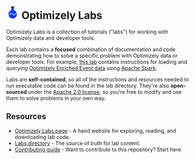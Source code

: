 # <img src="./img/beaker.png" width="35px"> Optimizely Labs

Optimizely Labs is a collection of tutorials ("labs") for working with Optimizely data and developer tools.

Each lab contains a **focused** combination of documentation and code demonstrating how to solve a specific problem with Optimizely data or developer tools.  For example, [this lab](labs/query_enriched_event_data_with_spark) contains instructions for loading and querying [Optimizely Enriched Event data](https://docs.developers.optimizely.com/web/docs/enriched-events-export) using [Apache Spark](https://spark.apache.org/).

Labs are **self-contained**, so all of the instructions and resources needed to run executable code can be found in the lab directory.  They're also **open-sourced** under the [Apache 2.0 license](http://www.apache.org/licenses/LICENSE-2.0), so you're free to modify and use them to solve problems in your own way.

## Resources

- [Optimizely Labs page](https://stage-marketing-pr-1182.herokuapp.com/labs/) - A hand website for exploring, reading, and downloading lab code.
- [Labs directory](labs) - The source of truth for lab content.
- [Contributing guide](CONTRIBUTING.md) - Want to contribute to this repository?  Start here.

